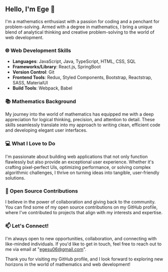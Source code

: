 ## Hello, I'm Ege 👋

I'm a mathematics enthusiast with a passion for coding and a penchant for problem-solving. Armed with a degree in mathematics, I bring a unique blend of analytical thinking and creative problem-solving to the world of web development.

### 🌐 Web Development Skills
- **Languages**: JavaScript, Java, TypeScript, HTML, CSS, SQL
- **Frameworks/Library**: React.js, SpringBoot
- **Version Control**: Git
- **Frontend Tools**: Redux, Styled Components, Bootstrap, Reactstrap, SASS, MaterialUI
- **Build Tools**: Webpack, Babel

### 📚 Mathematics Background
My journey into the world of mathematics has equipped me with a deep appreciation for logical thinking, precision, and attention to detail. These skills seamlessly translate into my approach to writing clean, efficient code and developing elegant user interfaces.

### 💻 What I Love to Do
I'm passionate about building web applications that not only function flawlessly but also provide an exceptional user experience. Whether it's crafting pixel-perfect UIs, optimizing performance, or solving complex algorithmic challenges, I thrive on turning ideas into tangible, user-friendly solutions.

### 🌟 Open Source Contributions
I believe in the power of collaboration and giving back to the community. You can find some of my open source contributions on my GitHub profile, where I've contributed to projects that align with my interests and expertise.

### 📫 Let's Connect!
I'm always open to new opportunities, collaboration, and connecting with like-minded individuals. If you'd like to get in touch, feel free to reach out to me via email at "egesu06@gmail.com".

Thank you for visiting my GitHub profile, and I look forward to exploring new horizons in the world of mathematics and web development!
